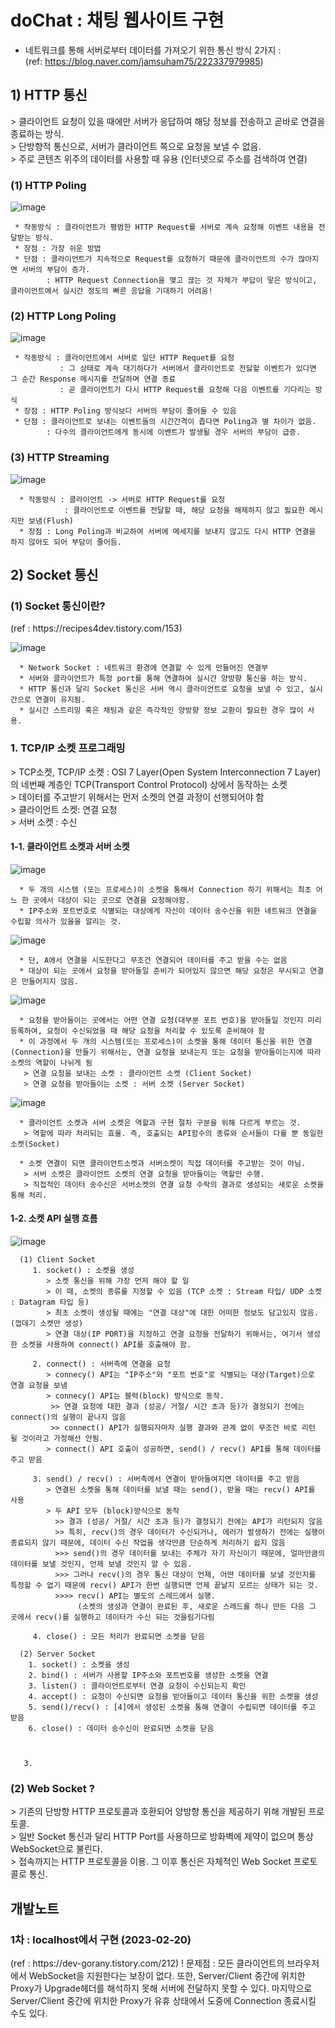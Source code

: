 # doChat : 채팅 웹사이트 구현

* 네트워크를 통해 서버로부터 데이터를 가져오기 위한 통신 방식 2가지 : <br/>
  (ref: https://blog.naver.com/jamsuham75/222337979985)
  
<h2>1) HTTP 통신</h2>
> 클라이언트 요청이 있을 때에만 서버가 응답하여 해당 정보를 전송하고 곧바로 연결을 종료하는 방식.<br/>
> 단방향적 통신으로, 서버가 클라이언트 쪽으로 요청을 보낼 수 없음.<br/>
> 주로 콘텐츠 위주의 데이터를 사용할 때 유용 (인터넷으로 주소를 검색하여 연결)<br/>
    
<h3>(1) HTTP Poling</h3>
    
![image](https://user-images.githubusercontent.com/108982584/220249260-12d90d8d-8aca-44db-a6de-cfbbf46aac69.png)
    
     * 작동방식 : 클라이언트가 평범한 HTTP Request를 서버로 계속 요청해 이벤트 내용을 전달받는 방식.
     * 장점 : 가장 쉬운 방법
     * 단점 : 클라이언트가 지속적으로 Request를 요청하기 때문에 클라이언트의 수가 많아지면 서버의 부담이 증가.
            : HTTP Request Connection을 맺고 끊는 것 자체가 부답이 맣은 방식이고, 클라이언트에서 실시간 정도의 빠른 응답을 기대하기 어려움!


<h3>(2) HTTP Long Poling</h3>
    
![image](https://user-images.githubusercontent.com/108982584/220250725-01a970b2-e57b-4da5-bbc5-d22c488378c0.png)

     * 작동방식 : 클라이언트에서 서버로 일단 HTTP Requet를 요청
               : 그 상태로 계속 대기하다가 서버에서 클라이언트로 전닳할 이벤트가 있다면 그 순간 Response 메시지를 전달하며 연결 종료
               : 곧 클라이언트가 다시 HTTP Request를 요청해 다음 이벤트를 기다리는 방식
     * 장점 : HTTP Poling 방식보다 서버의 부담이 줄어들 수 있음
     * 단점 : 클라이언트로 보내는 이벤트들의 시간간격이 좁다면 Poling과 별 차이가 없음.
            : 다수의 클라이언트에게 동시에 이벤트가 발생될 경우 서버의 부담이 급증.


<h3>(3) HTTP Streaming</h3>
    
![image](https://user-images.githubusercontent.com/108982584/220254015-4f86f0c8-8b9b-49c9-91fd-9a38166928a0.png)
 
      * 작동방식 : 클라이언트 -> 서버로 HTTP Request를 요청
                : 클라이언트로 이벤트를 전달할 때, 해당 요청을 해제하지 않고 핋요한 메시지만 보냄(Flush)
      * 장점 : Long Poling과 비교하여 서버에 메세지를 보내지 않고도 다시 HTTP 연결을 하지 않아도 되어 부담이 줄어듬.

<h2>2) Socket 통신 </h2>

<h3>(1) Socket 통신이란? </h3> (ref : https://recipes4dev.tistory.com/153)

![image](https://user-images.githubusercontent.com/108982584/220257796-23fd23ab-fbbb-4809-b78b-9ceab1a1c9fb.png)

      * Network Socket : 네트워크 환경에 연결할 수 있게 만들어진 연결부
      * 서버와 클라이언트가 특정 port를 통해 연결하여 실시간 양방향 통신을 하는 방식.
      * HTTP 통신과 달리 Socket 통신은 서버 역시 클라이언트로 요청을 보낼 수 있고, 실시간으로 연결이 유지됨.
      * 실시간 스트리밍 혹은 채팅과 같은 즉각적인 양방향 정보 교환이 필요한 경우 많이 사용.

<h3> 1. TCP/IP 소켓 프로그래밍 </h3>
> TCP소켓, TCP/IP 소켓 : OSI 7 Layer(Open System Interconnection 7 Layer)의 네번째 계층인 TCP(Transport Control Protocol) 상에서 동작하는 소켓<br/>
> 데이터를 주고받기 위해서는 먼저 소켓의 연결 과정이 선행되어야 함 <br/>
> 클라이언트 소켓: 연결 요청 <br/>
> 서버 소켓 : 수신 <br/>
  

<h4> 1-1. 클라이언트 소켓과 서버 소켓 </h4>

![image](https://user-images.githubusercontent.com/108982584/220259303-5b72ec22-c2be-42ff-b2d1-5344f6f1c91c.png)

      * 두 개의 시스템 (또는 프로세스)이 소켓을 통해서 Connection 하기 위해서는 최초 어느 한 곳에서 대상이 되는 곳으로 연결을 요청해야함.
      * IP주소와 포트번호로 식별되는 대상에게 자신이 데이터 송수신을 위한 네트워크 연결을 수립할 의사가 있을을 알리는 것.

![image](https://user-images.githubusercontent.com/108982584/220262844-b7a6cc69-a0ce-4683-a120-7972e051cdfd.png)

      * 단, A에서 연결을 시도한다고 무조건 연결되어 데이터를 주고 받을 수는 없음
      * 대상이 되는 곳에서 요청을 받아들일 준비가 되어있지 않으면 해당 요청은 무시되고 연결은 만들어지지 않음.
      
![image](https://user-images.githubusercontent.com/108982584/220263895-a33140e6-bf8f-4939-993b-a500fa5fc367.png)

      * 요청을 받아들이는 곳에서는 어떤 연결 요청(대부분 포트 번호)을 받아들일 것인지 미리 등록하여, 요청이 수신되었을 때 해당 요청을 처리할 수 있도록 준비해야 함
      * 이 과정에서 두 개의 시스템(또는 프로세스)이 소켓을 통해 데이터 통신을 위한 연결(Connection)을 만들기 위해서는, 연결 요청을 보내는지 또는 요청을 받아들이는지에 따라 소켓의 역할이 나뉘게 됨
       > 연결 요청을 보내는 소켓 : 클라이언트 소켓 (Client Socket)
       > 연결 요청을 받아들이는 소켓 : 서버 소켓 (Server Socket)

![image](https://user-images.githubusercontent.com/108982584/220265106-aacc2929-3f0e-4532-8a83-711319d0b184.png)

      
      * 클라이언트 소켓과 서버 소켓은 역할과 구현 절차 구분을 위해 다르게 부르는 것.
       > 역할에 따라 처리되는 효율. 즉, 호출되는 API함수의 종류와 순서들이 다를 뿐 동일한 소켓(Socket)
       
      * 소켓 연결이 되면 클라이언트소켓과 서버소켓이 직접 데이터를 주고받는 것이 아님.
       > 서버 소켓은 클라이언트 소켓의 연결 요청을 받아들이는 역할만 수행.
       > 직접적인 데이터 송수신은 서버소켓의 연결 요청 수락의 결과로 생성되는 새로운 소켓을 통해 처리.


<h4> 1-2. 소켓 API 실행 흐름 </h4>

![image](https://user-images.githubusercontent.com/108982584/220265968-1bad2a18-600a-4a23-9da9-cdf5ef73b8dd.png)

      (1) Client Socket
         1. socket() : 소켓을 생성
            > 소켓 통신을 위해 가장 먼저 해야 할 일
            > 이 때, 소켓의 종류를 지정할 수 있음 (TCP 소켓 : Stream 타입/ UDP 소켓 : Datagram 타입 등)
            > 최초 소켓이 생성될 때에는 "연결 대상"에 대한 어떠한 정보도 담고있지 않음. (껍데기 소켓만 생성)
            > 연결 대상(IP PORT)을 지정하고 연결 요청을 전달하기 위해서는, 여기서 생성한 소켓을 사용하여 connect() API를 호출해야 함.
            
         2. connect() : 서버측에 연결을 요청
            > connecy() API는 "IP주소"와 "포트 번호"로 식별되는 대상(Target)으로 연결 요청을 보냄
            > connecy() API는 블럭(block) 방식으로 동작.
             >> 연결 요청에 대한 결과 (성공/ 거절/ 시간 초과 등)가 결정되기 전에는 connect()의 실행이 끝나지 않음
             >> connect() API가 실행되자마자 실행 결과와 관계 없이 무조건 바로 리턴 될 것이라고 가정해선 안됨.
            > connect() API 호출이 성공하면, send() / recv() API를 통해 데이터를 주고 받음
            
         3. send() / recv() : 서버측에서 연결이 받아들여지면 데이터를 주고 받음
            > 연결된 소켓을 통해 데이터를 보낼 때는 send(), 받을 때는 recv() API를 사용
            > 두 API 모두 (block)방식으로 동작
              >> 결과 (성공/ 거절/ 시간 초과 등)가 결정되기 전에는 API가 리턴되지 않음
              >> 특히, recv()의 경우 데이터가 수신되거나, 에러가 발생하기 전에는 실행이 종료되지 않기 때문에, 데이터 수신 작업을 생각만큼 단순하게 처리하기 쉽지 않음
              >>> send()의 경우 데이터를 보내는 주체가 자기 자신이기 때문에, 얼마만큼의 데이터를 보낼 것인지, 언제 보낼 것인지 알 수 있음.
              >>> 그러나 recv()의 경우 통신 대상이 언제, 어떤 데이터를 보낼 것인지를 특정할 수 없기 때문에 recv() API가 한번 실행되면 언제 끝날지 모르는 상태가 되는 것.
              >>>> recv() API는 별도의 스레드에서 실행. 
                   (소켓의 생성과 연결이 완료된 후, 새로운 스레드를 하나 만든 다음 그 곳에서 recv()를 실행하고 데이터가 수신 되는 것을림기다림
              
         4. close() : 모든 처리가 완료되면 소켓을 닫음
       
      (2) Server Socket
        1. socket() : 소켓을 생성
        2. bind() : 서버가 사용할 IP주소와 포트번호를 생성한 소켓을 연결
        3. listen() : 클라이언트로부터 연결 요청이 수신되는지 확인
        4. accept() : 요청이 수신되면 요청을 받아들이고 데이터 통신을 위한 소켓을 생성
        5. send()/recv() : [4]에서 생성된 소켓을 통해 연결이 수립되면 데이터를 주고 받음
        6. close() : 데이터 송수신이 완료되면 소켓을 닫음


        
       3. 

<h3>(2)  Web Socket ? </h3>
  > 기존의 단방향 HTTP 프로토콜과 호환되어 양방향 통신을 제공하기 위해 개발된 프로토콜.<br/>
  > 일반 Socket 통신과 달리 HTTP Port를 사용하므로 방화벽에 제약이 없으며 통상 WebSocket으로 불린다.<br/>
  > 접속까지는 HTTP 프로토콜을 이용. 그 이후 통신은 자체적인 Web Socket 프로토콜로 통신.<br/>


<h2> 개발노트 </h2>
<h3>1차 : localhost에서 구현 (2023-02-20)</h3> (ref : https://dev-gorany.tistory.com/212)
  ! 문제점 : 모든 클라이언트의 브라우저에서 WebSocket을 지원한다는 보장이 없다.
            또한, Server/Client 중간에 위치한 Proxy가 Upgrade헤더를 해석하지 못해 서버에 전달하지 못할 수 있다. 마지막으로
            Server/Client 중간에 위치한 Proxy가 유휴 상태에서 도중에 Connection 종료시킬 수도 있다.
